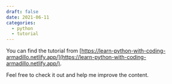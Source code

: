 ```yaml
---
draft: false
date: 2021-06-11
categories:
  - python
  - tutorial
---
```


You can find the tutorial from [https://learn-python-with-coding-armadillo.netlify.app/](https://learn-python-with-coding-armadillo.netlify.app/).

Feel free to check it out and help me improve the content.
